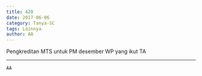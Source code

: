 ```yaml
---
title: 420
date: 2017-06-06
category: Tanya-SC
tags: Lainnya
author: AA
---
```


Pengkreditan MTS untuk PM desember WP yang ikut TA

---



`AA`
